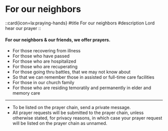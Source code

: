 # For our neighbors

::card{icon=la:praying-hands}
#title
For our neighbors
#description
Lord hear our prayer
::

#### For our neighbors & our friends, we offer prayers.

- For those recovering from illness
- For those who have passed
- For those who are hospitalized
- For those who are recuperating
- For those going thru battles, that we may not know about
- So that we can remember those in assisted or full-time care facilities
- For those in our church family
- For those who are residing temoratily and permanently in elder and memory care

---

- To be listed on the prayer chain, send a private message.
- All prayer requests will be submitted to the prayer chain, unless otherwise stated, for privacy reasons, in which case your prayer request will be listed on the prayer chain as unnamed.
